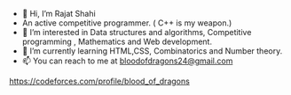 - 👋 Hi, I’m Rajat Shahi
- An active competitive programmer. ( C++ is my weapon.)
- 👀 I’m interested in Data structures and algorithms, Competitive programming , Mathematics and Web development.
- 🌱 I’m currently learning HTML,CSS, Combinatorics and Number theory.
- 📫 You can reach to me at bloodofdragons24@gmail.com

https://codeforces.com/profile/blood_of_dragons

<!---
bloodofdragons/bloodofdragons is a ✨ special ✨ repository because its `README.md` (this file) appears on your GitHub profile.
You can click the Preview link to take a look at your changes.
--->
